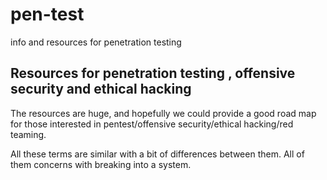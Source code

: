 # pen-test
info and resources for penetration testing

## Resources for penetration testing , offensive security and ethical hacking

The resources are huge, and hopefully we could provide a good road map for those
interested in pentest/offensive security/ethical hacking/red teaming.

All these terms are similar with a bit of differences between them. All of them concerns
with breaking into a system.

